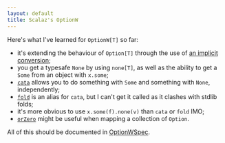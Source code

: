 ```yaml
---
layout: default
title: Scalaz's OptionW
---
```

Here's what I've learned for `OptionW[T]` so far:

* it's extending the behaviour of `Option[T]` through the use of [an implicit conversion](http://scalaz.github.com/scalaz/scalaz-2.9.1-6.0.4/doc.sxr/scalaz/OptionW.scala.html#40773);
* you get a typesafe `None` by using `none[T]`, as well as the ability to get a `Some` from an object with `x.some`;
* [`cata`](http://scalaz.github.com/scalaz/scalaz-2.9.1-6.0.4/doc.sxr/scalaz/OptionW.scala.html#43999) allows you to do something with `Some` and something with `None`, independently;
* [`fold`](http://scalaz.github.com/scalaz/scalaz-2.9.1-6.0.4/doc.sxr/scalaz/OptionW.scala.html#44002) is an alias for `cata`, but I can't get it called as it clashes with stdlib folds;
* it's more obvious to use `x.some(f).none(v)` than `cata` or `fold` IMO;
* [`orZero`](http://scalaz.github.com/scalaz/scalaz-2.9.1-6.0.4/doc.sxr/scalaz/OptionW.scala.html#44019) might be useful when mapping a collection of `Option`.

All of this should be documented in [OptionWSpec](https://github.com/mattdenner/scala-playground/blob/master/src/test/scala/com/denner/scalaz/OptionWSpec.scala).

